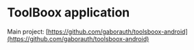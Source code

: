 # ToolBoox application

Main project: [https://github.com/gaborauth/toolsboox-android](https://github.com/gaborauth/toolsboox-android)
